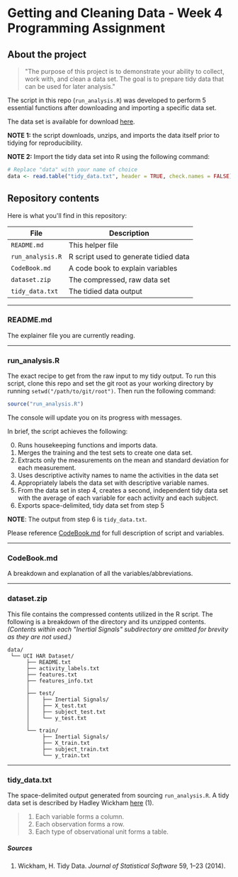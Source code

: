 # Getting and Cleaning Data - Week 4 Programming Assignment

## About the project

> "The purpose of this project is to demonstrate your ability to collect, work with, and clean a data set. The goal is to prepare tidy data that can be used for later analysis."

The script in this repo (`run_analysis.R`) was developed to perform 5 essential functions after downloading and importing a specific data set.

The data set is available for download [here](http://archive.ics.uci.edu/ml/datasets/Human+Activity+Recognition+Using+Smartphones). 


**NOTE 1:** the script downloads, unzips, and imports the data itself prior to tidying for reproducibility.

**NOTE 2:** Import the tidy data set into R using the following command:

```r
# Replace "data" with your name of choice
data <- read.table("tidy_data.txt", header = TRUE, check.names = FALSE)
```

## Repository contents

Here is what you'll find in this repository:


File | Description
-|-
`README.md` | This helper file
`run_analysis.R` | R script used to generate tidied data
`CodeBook.md` | A code book to explain variables
`dataset.zip` | The compressed, raw data set
`tidy_data.txt` | The tidied data output

***

### README.md

The explainer file you are currently reading.

***

### run_analysis.R

The exact recipe to get from the raw input to my tidy output. To run this script, clone this repo and set the git root as your working directory by running `setwd("/path/to/git/root")`. Then run the following command:

```r
source("run_analysis.R")
```

The console will update you on its progress with messages.

In brief, the script achieves the following:

0. Runs housekeeping functions and imports data.
1. Merges the training and the test sets to create one data set.
2. Extracts only the measurements on the mean and standard deviation for each measurement. 
3. Uses descriptive activity names to name the activities in the data set
4. Appropriately labels the data set with descriptive variable names. 
5. From the data set in step 4, creates a second, independent tidy data set with the average of each variable for each activity and each subject.
6. Exports space-delimited, tidy data set from step 5

**NOTE**: The output from step 6 is `tidy_data.txt`.

Please reference [CodeBook.md](https://github.com/ryancey1/coursera-week4-programming-assignment/blob/main/CodeBook.md) for full description of script and variables.

***

### CodeBook.md

A breakdown and explanation of all the variables/abbreviations.

***

### dataset.zip

This file contains the compressed contents utilized in the R script. The following is a breakdown of the directory and its unzipped contents. *(Contents within each "Inertial Signals" subdirectory are omitted for brevity as they are not used.)*

```
data/
 └── UCI HAR Dataset/
      ├── README.txt
      ├── activity_labels.txt
      ├── features.txt
      ├── features_info.txt
      │
      ├── test/
      │    ├── Inertial Signals/
      │    ├── X_test.txt
      │    ├── subject_test.txt
      │    └── y_test.txt
      │
      └── train/
           ├── Inertial Signals/
           ├── X_train.txt
           ├── subject_train.txt
           └── y_train.txt
```

***

### tidy_data.txt

The space-delimited output generated from sourcing `run_analysis.R`. A tidy data set is described by Hadley Wickham [here](http://vita.had.co.nz/papers/tidy-data.pdf) (1).

> 1. Each variable forms a column.
> 2. Each observation forms a row.
> 3. Each type of observational unit forms a table.

##### Sources

1. Wickham, H. Tidy Data. *Journal of Statistical Software* 59, 1–23 (2014).
